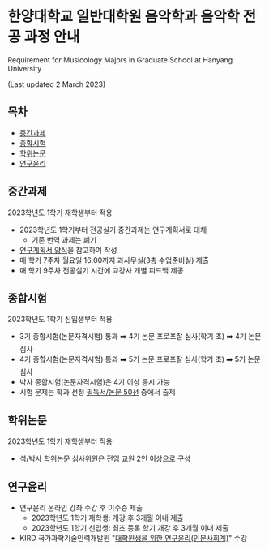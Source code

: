 # 한양대학교 일반대학원 음악학과 음악학 전공 과정 안내
Requirement for Musicology Majors in Graduate School at Hanyang University

(Last updated 2 March 2023)

## 목차

* [중간과제](#중간과제)
* [종합시험](#종합시험)
* [학위논문](#학위논문)
* [연구윤리](#연구윤리)

## 중간과제
2023학년도 1학기 재학생부터 적용

* 2023학년도 1학기부터 전공실기 중간과제는 연구계획서로 대체
    * 기존 번역 과제는 폐기
* [연구계획서 양식](research-proposal.md)을 참고하여 작성
* 매 학기 7주차 월요일 16:00까지 과사무실(3층 수업준비실) 제출
* 매 학기 9주차 전공실기 시간에 교강사 개별 피드백 제공

## 종합시험
2023학년도 1학기 신입생부터 적용

* 3기 종합시험(논문자격시험) 통과 :arrow_right: 4기 논문 프로포잘 심사(학기 초) :arrow_right: 4기 논문 심사
* 4기 종합시험(논문자격시험) 통과 :arrow_right: 5기 논문 프로포잘 심사(학기 초) :arrow_right: 5기 논문 심사
* 박사 종합시험(논문자격시험)은 4기 이상 응시 가능
* 시험 문제는 학과 선정 [필독서/논문 50선](musicology-must-reads.md) 중에서 출제

## 학위논문
2023학년도 1학기 재학생부터 적용

* 석/박사 학위논문 심사위원은 전임 교원 2인 이상으로 구성

## 연구윤리

* 연구윤리 온라인 강좌 수강 후 이수증 제출
    * 2023학년도 1학기 재학생: 개강 후 3개월 이내 제출
    * 2023학년도 1학기 신입생: 최초 등록 학기 개강 후 3개월 이내 제출
* KIRD 국가과학기술인력개발원 "[대학원생을 위한 연구윤리(인문사회계)](https://alpha-campus.kr/explore/7752247f-6ba6-4da3-b970-f4771108ca34)" 수강